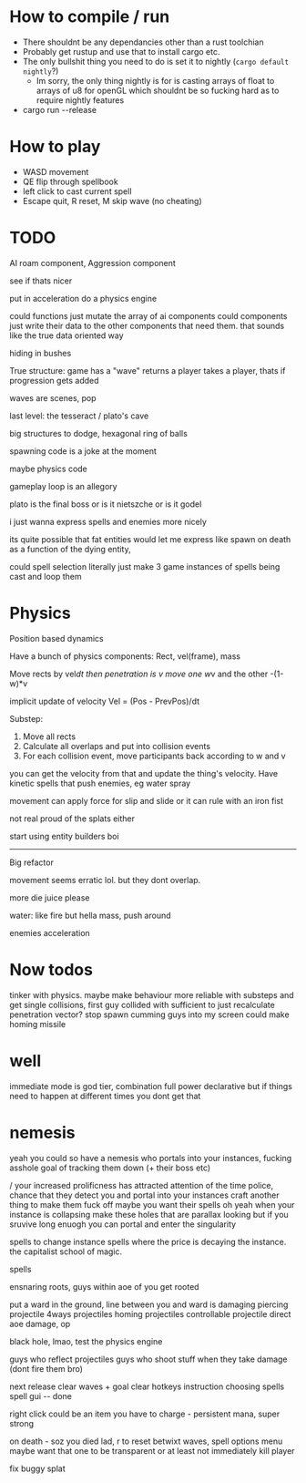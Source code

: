 # How to compile / run
* There shouldnt be any dependancies other than a rust toolchian
* Probably get rustup and use that to install cargo etc.
* The only bullshit thing you need to do is set it to nightly (`cargo default nightly`?)
  * Im sorry, the only thing nightly is for is casting arrays of float to arrays of u8 for openGL which shouldnt be so fucking hard as to require nightly features
 * cargo run --release

 # How to play
 * WASD movement
 * QE flip through spellbook
 * left click to cast current spell
 * Escape quit, R reset, M skip wave (no cheating)


# TODO
AI roam component,
Aggression component

see if thats nicer


put in acceleration
do a physics engine

could functions just mutate the array of ai components
could components just write their data to the other components that need them. that sounds like the true data oriented way


hiding in bushes


True structure:
game has a "wave"
returns a player
takes a player, thats if progression gets added

waves are scenes, pop 


last level: the tesseract / plato's cave

big structures to dodge, hexagonal ring of balls

spawning code is a joke at the moment

maybe physics code


gameplay loop is an allegory

plato is the final boss
or is it nietszche
or is it godel


i just wanna express spells and enemies more nicely


its quite possible that fat entities would let me express like spawn on death as a function of the dying entity, 


could spell selection literally just make 3 game instances of spells being cast and loop them



# Physics
Position based dynamics

Have a bunch of physics components:
Rect, vel(frame), mass

Move rects by vel*dt
then penetration is v
move one w*v and the other -(1-w)*v

implicit update of velocity Vel = (Pos - PrevPos)/dt

Substep:
1. Move all rects
2. Calculate all overlaps and put into collision events
3. For each collision event, move participants back according to w and v

you can get the velocity from that and update the thing's velocity. Have kinetic spells that push enemies, eg water spray

movement can apply force for slip and slide or it can rule with an iron fist




not real proud of the splats either

start using entity builders boi


----

Big refactor

movement seems erratic lol. but they dont overlap.

more die juice please

water: like fire but hella mass, push around

enemies acceleration


# Now todos
tinker with physics. maybe make behaviour more reliable with substeps
and get single collisions, first guy collided with
  sufficient to just recalculate penetration vector?
stop spawn cumming guys into my screen
could make homing missile


# well
immediate mode is god tier, combination full power declarative
but if things need to happen at different times you dont get that

# nemesis

yeah you could so have a nemesis who portals into your instances, fucking asshole
goal of tracking them down (+ their boss etc)

/ your increased prolificness has attracted attention of the time police, chance that they detect you and portal into your instances
craft another thing to make them fuck off
maybe you want their spells
oh yeah when your instance is collapsing make these holes that are parallax looking
but if you sruvive long enuogh you can portal and enter the singularity

spells to change instance
spells where the price is decaying the instance. the capitalist school of magic.


spells

ensnaring roots, guys within aoe of you get rooted

put a ward in the ground, line between you and ward is damaging
piercing projectile
4ways projectiles
homing projectiles
controllable projectile
direct aoe damage, op

black hole, lmao, test the physics engine

guys who reflect projectiles
guys who shoot stuff when they take damage (dont fire them bro)


next release
clear waves + goal
clear hotkeys instruction
choosing spells
spell gui -- done

right click could be an item you have to charge - persistent mana, super strong


on death - soz you died lad, r to reset
betwixt waves, spell options menu
maybe want that one to be transparent
or at least not immediately kill player

fix buggy splat